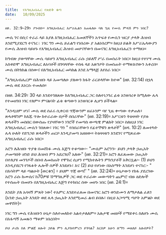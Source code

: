 ```yaml
---
title:  የእግዚአብሔር የጽድቅ ቁጣ
date:   10/09/2025
---
```


`ዘፀ. 32:9–29ን ያንብቡ። እግዚአብሔር እሥራኤልን አጠፋለሁ ባለ ጊዜ የሙሴ ምላሽ ምን ነበር?`

ሙሴ ገና በሲና ተራራ ላይ እያለ እግዚአብሔር አመጸኞችን አጥፍቶ የሙሴን ዝርያ ታላቅ ሕዝብ እንደሚያደርግ ተናገረ। ነገር ግን ሙሴ ይፈልግ የነበረው ያ አልነበረም። ከዚህ ይልቅ እሥራኤላውያን የሙሴ ሕዝብ ሳይሆኑ የእግዚአብሔር ሕዝብ መሆናቸውን በመናገር እግዚአብሔርን ተማጸነ።

ከግብጽ ያወጣቸው ሙሴ ሳይሆን እግዚአብሔር ራሱ ኃይለኛ ሥራ በመስራት ነበር። ከዚህ የተነሣ ሙሴ አስቀድሞ እግዚአብሔር ለአባቶች በገባላቸው ተስፋ ላይ አጽንዖት በመስጠት ተማጽእኖውን አቀረበ። ሙሴ በትክክል በሰውና በእግዚአብሔር መካከል እንደ አማላጅ እየሰራ ነበር።

"እግዚአብሔርም በሕዝቡ ላይ አመጣለሁ ያለውን ክፋት ራርቶላቸው ከተወ" (ዘፀ. 32:14) በኋላ ሙሴ ወደ እነርሱ ተመለሰ።

በዘፀ. 34:29፣ 30 ላይ እንደተገለጸው ከእግዚአብሔር ጋር ስለተነጋገረ ፊቱ አንጸባረቀ ከሚለው ሌላ የተመዘገበ ነገር የለም። ምናልባት ፊቱ ቁጣውን አንጸባርቆ ሊሆን ይችላል።

"እንዲህም ሆነ፤ ሙሴ ወደ ሰፈሩ ሲቀርብ ጥጃውንም ዘፈኑንም ባየ ጊዜ ቍጣው ተቃጠለ፥ ጽላቶቹንም ከእጁ ጥሎ ከተራራው በታች ሰበራቸው" (ዘፀ. 32:19)። አሥርቱን ትዕዛዛት የያዙ ጽላቶችን መስበር በውስጡ የያዛቸውን ነገሮች የመጣስ ውጫዊ ምልክት ነበር። ስለዚህ ነገር እግዚአብሔር ሙሴን ገሰጸው፣ ነገር ግን " የሰበራቸውን የፊተኞቹን ጽላቶች" (ዘዳ. 10:2) ለመተካት ሌላ ሁለት የድንጋይ ጽላቶችን ጠርቦ እንዲያመጣ አዘዘው። ትዕዛዛቱን እንደገና የሚጽፈው እግዚአብሔር ራሱ ነበር።

አሮን ለሕዝቡ ጥያቄ በመሸነፉ ሙሴ እጅግ ተቆጣው፡- "ሙሴም አሮንን፦ ይህን ታላቅ ኃጢአት ታመጣበት ዘንድ ይህ ሕዝብ ምን አደረገህ? አለው" (ዘፀ. 32:21)። አሮን ለፈጸመው ኃጢአት በተለያዩ መንገዶች ሰበብ ለመስጠት የሞከረ ሲሆን የሚከተሉትን ምክንያቶች አቅርቧል፡- (1) ይህን እንዲያደርግ የገፋፉት ሌሎች ሰዎች እንደሆኑ፣ እና (2) ይህ የሆነው በአስማት እንደሆነ ተናገረ:- " በእሳትም ላይ ጣልሁት [ወርቁን] ፥ ይህም ጥጃ ወጣ!' " (ዘፀ. 32:24)። ሁኔታውን የከፋ ያደረገው አሮን ራሱ ከሙሴና ከ70ዎቹ ሽማግሌዎች ጋር ወደ ተራራው መውጣትን ጨምሮ ብዙ ዕድሎች የተሰጡት በመሆኑ በእግዚአብሔር እጅግ የተከበረ ሰው መሆኑ ነበር (ዘፀ. 24:1)።

እንዴት ያለ አሳዛኝ ምጸት ነው! ተአምር እንደተፈጸመ በመናገር አሮን ወንድሙን ለማታለል ፈለገ (አንድ ኃጢአት እንዴት ወደ ሌላ ኃጢአት እንደሚመራ ልብ ይበሉ፣ በዚህ አጋጣሚ ጣዖት አምልኮ ወደ መዋሸት)።

ነገር ግን ሙሴ የሕዝቡን ሁኔታ ስለተመለከተ አልተታለለም። አሉታዊ መዘዞች የማይቀሩ ስለሆኑ ሙሴ በአፋጣኝ አመጹን ማቆም ነበረበት።

`ይህ ታሪክ ስለ ምልጃ ጸሎት ኃይል ምን ሊያስተምረን ይገባል? እርስዎ አሁን ለማን መጸለይ አለብዎት?`